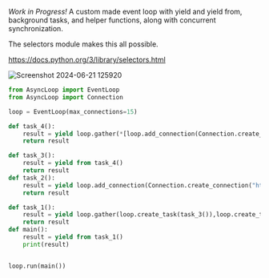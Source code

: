 *Work in Progress!*
A custom made event loop with yield and yield from,
background tasks, and helper functions, along with concurrent synchronization.

The selectors module makes this all possible.

https://docs.python.org/3/library/selectors.html

![Screenshot 2024-06-21 125920](https://github.com/bendeez/async_event_loop/assets/127566471/378260f9-9145-49ff-b910-366f1204171f)

```python
from AsyncLoop import EventLoop
from AsyncLoop import Connection

loop = EventLoop(max_connections=15)

def task_4():
    result = yield loop.gather(*[loop.add_connection(Connection.create_connection("https://www.google.com/")) for _ in range(10)])
    return result

def task_3():
    result = yield from task_4()
    return result
def task_2():
    result = yield loop.add_connection(Connection.create_connection("https://www.google.com/"))
    return result

def task_1():
    result = yield loop.gather(loop.create_task(task_3()),loop.create_task(task_2()),loop.add_connection(Connection.create_connection("https://www.google.com/")))
    return result
def main():
    result = yield from task_1()
    print(result)


loop.run(main())